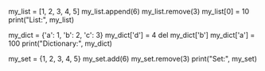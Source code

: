 my_list = [1, 2, 3, 4, 5]
my_list.append(6)
my_list.remove(3)
my_list[0] = 10
print("List:", my_list)

my_dict = {'a': 1, 'b': 2, 'c': 3}
my_dict['d'] = 4
del my_dict['b']
my_dict['a'] = 100
print("Dictionary:", my_dict)

my_set = {1, 2, 3, 4, 5}
my_set.add(6)
my_set.remove(3)
print("Set:", my_set)



